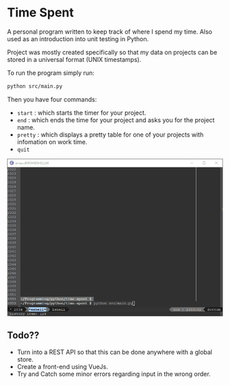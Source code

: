 # Time Spent

A personal program written to keep track of where I spend my time. Also used as
an introduction into unit testing in Python.

Project was mostly created specifically so that my data on projects can be stored
in a universal format (UNIX timestamps).

To run the program simply run:

```sh
python src/main.py
```

Then you have four commands:

- `start` : which starts the timer for your project.
- `end` : which ends the time for your project and asks you for the project name.
- `pretty` : which displays a pretty table for one of your projects with infomation on work time.
- `quit`

![Demo](readme_resources/demo.gif)

## Todo??
- Turn into a REST API so that this can be done anywhere with a global store.
- Create a front-end using VueJs.
- Try and Catch some minor errors regarding input in the wrong order.
